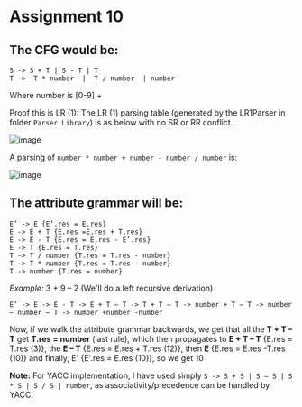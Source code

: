 # Assignment 10

## The CFG would be:

```
S -> S + T | S - T | T
T ->  T * number  |  T / number  | number
```

Where number is [0-9] +

Proof this is LR (1): The LR (1) parsing table (generated by the LR1Parser in folder ```Parser Library```) is as below with no SR or RR conflict.

![image](https://user-images.githubusercontent.com/25523604/66759066-2a743800-eebd-11e9-9fc5-ec5359e4f1bc.png)

A parsing of  ```number * number + number - number / number``` is:

![image](https://user-images.githubusercontent.com/25523604/66759485-f51c1a00-eebd-11e9-8035-3a7b15d5257e.png)


## The attribute grammar will be:

```
E’ -> E {E’.res = E.res} 
E -> E + T {E.res =E.res + T.res} 
E -> E - T {E.res = E.res - E’.res} 
E -> T {E.res = T.res}
T -> T / number {T.res = T.res - number} 
T -> T * number {T.res = T.res - number} 
T -> number {T.res = number} 
```

_Example:_ 3 + 9 – 2 (We'll do a left recursive derivation)

```E’ -> E -> E - T -> E + T – T -> T + T – T -> number + T – T -> number – number – T -> number +number -number```

Now, if we walk the attribute grammar backwards, we get that all the **T + T – T** get **T.res = number** (last rule), which then propagates to **E + T – T** {E.res = T.res (3)}, the **E – T** {E.res = E.res + T.res (12)}, then **E** {E.res = E.res -T.res (10)} and finally, E&#39; {E&#39;.res = E.res (10)}, so we get 10

**Note:** For YACC implementation, I have used simply ```S -> S + S | S – S | S * S | S / S | number```, as associativity/precedence can be handled by YACC.
